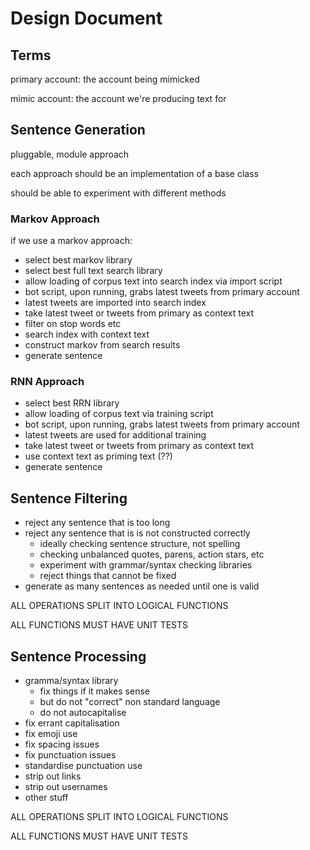 # Design Document

## Terms

primary account: the account being mimicked

mimic account: the account we're producing text for

## Sentence Generation

pluggable, module approach

each approach should be an implementation of a base class

should be able to experiment with different methods

### Markov Approach

if we use a markov approach:

- select best markov library
- select best full text search library
- allow loading of corpus text into search index via import script
- bot script, upon running, grabs latest tweets from primary account
- latest tweets are imported into search index
- take latest tweet or tweets from primary as context text
- filter on stop words etc
- search index with context text
- construct markov from search results
- generate sentence

### RNN Approach

- select best RRN library
- allow loading of corpus text via training script
- bot script, upon running, grabs latest tweets from primary account
- latest tweets are used for additional training
- take latest tweet or tweets from primary as context text
- use context text as priming text (??)
- generate sentence

## Sentence Filtering

- reject any sentence that is too long
- reject any sentence that is is not constructed correctly
  - ideally checking sentence structure, not spelling
  - checking unbalanced quotes, parens, action stars, etc
  - experiment with grammar/syntax checking libraries
  - reject things that cannot be fixed
- generate as many sentences as needed until one is valid

ALL OPERATIONS SPLIT INTO LOGICAL FUNCTIONS

ALL FUNCTIONS MUST HAVE UNIT TESTS

## Sentence Processing

- gramma/syntax library
  - fix things if it makes sense
  - but do not "correct" non standard language
  - do not autocapitalise
- fix errant capitalisation
- fix emoji use
- fix spacing issues
- fix punctuation issues
- standardise punctuation use
- strip out links
- strip out usernames
- other stuff

ALL OPERATIONS SPLIT INTO LOGICAL FUNCTIONS

ALL FUNCTIONS MUST HAVE UNIT TESTS
